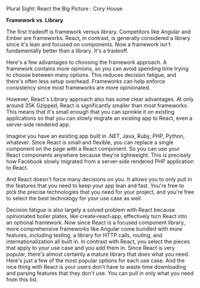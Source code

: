 Plural Sight: React the Big Picture : Cory House

**Framework vs. Library**

The first tradeoff is framework versus library. Competitors like Angular and Ember are frameworks. React, in contrast, is generally considered a library since it's lean and focused on components. Now a framework isn't fundamentally better than a library. It's a tradeoff.

Here's a few advantages to choosing the framework approach. A framework contains more opinions, so you can avoid spending time trying to choose between many options. This reduces decision fatigue, and there's often less setup overhead. Frameworks can help enforce consistency since most frameworks are more opinionated.

However, React's Library approach also has some clear advantages. At only around 35K Gzipped, React is significantly smaller than most frameworks. This means that it's small enough that you can sprinkle it on existing applications so that you can slowly migrate an existing app to React, even a server‑side rendered app.

Imagine you have an existing app built in .NET, Java, Ruby, PHP, Python, whatever. Since React is small and flexible, you can replace a single component on the page with a React component. So you can use your React components anywhere because they're lightweight. This is precisely how Facebook slowly migrated from a server‑side rendered PHP application to React.

And React doesn't force many decisions on you. It allows you to only pull in the features that you need to keep your app lean and fast. You're free to pick the precise technologies that you need for your project, and you're free to select the best technology for your use case as well.

Decision fatigue is also largely a solved problem with React because opinionated boiler plates, like create‑react‑app, effectively turn React into an optional framework. Now since React is a focused component library, more comprehensive frameworks like Angular come bundled with more features, including testing, a library for HTTP calls, routing, and internationalization all built in. In contrast with React, you select the pieces that apply to your use case and you add them in. Since React is very popular, there's almost certainly a mature library that does what you need. Here's just a few of the most popular options for each use case. And the nice thing with React is your users don't have to waste time downloading and parsing features that they don't use. You can pull in only what you need from this list.

